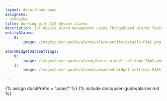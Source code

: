 ```yaml
---
layout: docwithnav-paas
assignees:
- ashvayka
title: Working with IoT device alarms
description: IoT device alarm management using ThingsBoard alarms feature
entityAlarms:
    0:
        image: /images/user-guide/alarms/alarm-entity-details-PAAS.png
        
alarmWidgetDataSettings:
    0:
        image: /images/user-guide/alarms/basic-widget-settings-PAAS.png
    1:
        image: /images/user-guide/alarms/advanced-widget-settings-PAAS.png        

---
```


{% assign docsPrefix = "paas/" %}
{% include docs/user-guide/alarms.md %}
